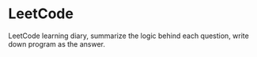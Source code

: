# LeetCode

LeetCode learning diary, summarize the logic behind each question, write down program as the answer.

